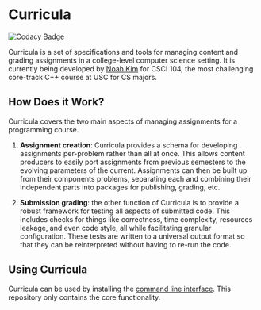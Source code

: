# Curricula

[![Codacy Badge](https://api.codacy.com/project/badge/Grade/e6d63124ef0c4a939f726c1609841978)](https://www.codacy.com/manual/csci104/curricula?utm_source=github.com&amp;utm_medium=referral&amp;utm_content=csci104/curricula&amp;utm_campaign=Badge_Grade)

Curricula is a set of specifications and tools for managing content and grading assignments in a college-level computer science setting.
It is currently being developed by [Noah Kim](https://noahbkim.github.io) for CSCI 104, the most challenging core-track C++ course at USC for CS majors.

## How Does it Work?

Curricula covers the two main aspects of managing assignments for a programming course.

1. **Assignment creation**: Curricula provides a schema for developing assignments per-problem rather than all at once.
   This allows content producers to easily port assignments from previous semesters to the evolving parameters of the current.
   Assignments can then be built up from their components problems, separating each and combining their independent parts into packages for publishing, grading, etc.

2. **Submission grading**: the other function of Curricula is to provide a robust framework for testing all aspects of submitted code.
   This includes checks for things like correctness, time complexity, resources leakage, and even code style, all while facilitating granular configuration.
   These tests are written to a universal output format so that they can be reinterpreted without having to re-run the code. 

## Using Curricula

Curricula can be used by installing the [command line interface](https://github.com/csci104/curricula-shell).
This repository only contains the core functionality. 
